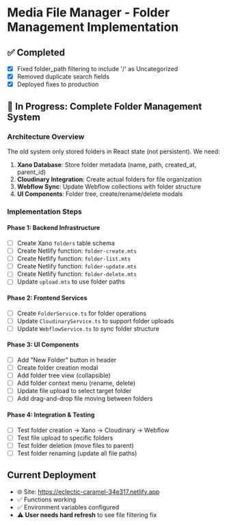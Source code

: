 # Media File Manager - Folder Management Implementation

## ✅ Completed
- [x] Fixed folder_path filtering to include '/' as Uncategorized
- [x] Removed duplicate search fields
- [x] Deployed fixes to production

## 🚧 In Progress: Complete Folder Management System

### Architecture Overview
The old system only stored folders in React state (not persistent). We need:
1. **Xano Database**: Store folder metadata (name, path, created_at, parent_id)
2. **Cloudinary Integration**: Create actual folders for file organization
3. **Webflow Sync**: Update Webflow collections with folder structure
4. **UI Components**: Folder tree, create/rename/delete modals

### Implementation Steps

#### Phase 1: Backend Infrastructure
- [ ] Create Xano `folders` table schema
- [ ] Create Netlify function: `folder-create.mts`
- [ ] Create Netlify function: `folder-list.mts`
- [ ] Create Netlify function: `folder-update.mts`
- [ ] Create Netlify function: `folder-delete.mts`
- [ ] Update `upload.mts` to use folder paths

#### Phase 2: Frontend Services
- [ ] Create `FolderService.ts` for folder operations
- [ ] Update `CloudinaryService.ts` to support folder uploads
- [ ] Update `WebflowService.ts` to sync folder structure

#### Phase 3: UI Components
- [ ] Add "New Folder" button in header
- [ ] Create folder creation modal
- [ ] Add folder tree view (collapsible)
- [ ] Add folder context menu (rename, delete)
- [ ] Update file upload to select target folder
- [ ] Add drag-and-drop file moving between folders

#### Phase 4: Integration & Testing
- [ ] Test folder creation → Xano → Cloudinary → Webflow
- [ ] Test file upload to specific folders
- [ ] Test folder deletion (move files to parent)
- [ ] Test folder renaming (update all file paths)

## Current Deployment
- 🌐 Site: https://eclectic-caramel-34e317.netlify.app
- ✅ Functions working
- ✅ Environment variables configured
- ⚠️ **User needs hard refresh** to see file filtering fix